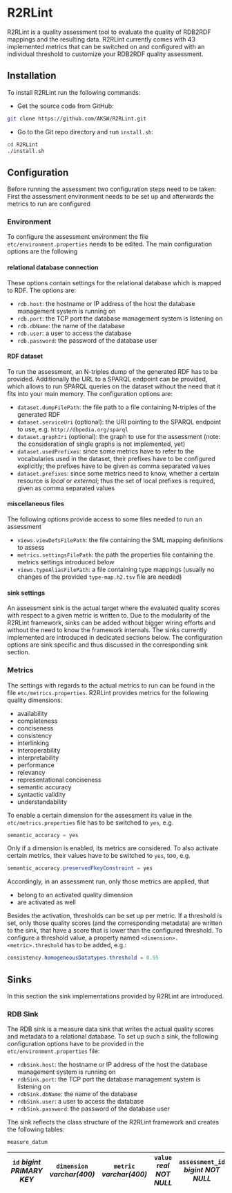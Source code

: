 # R2RLint

R2RLint is a quality assessment tool to evaluate the quality of RDB2RDF mappings and the resulting data. R2RLint currently comes with 43 implemented metrics that can be switched on and configured with an individual threshold to customize your RDB2RDF quality assessment.

## Installation

To install R2RLint run the following commands:

* Get the source code from GitHub:
```bash
git clone https://github.com/AKSW/R2RLint.git
```
* Go to the Git repo directory and run `install.sh`:
```bash
cd R2RLint
./install.sh
```

## Configuration

Before running the assessment two configuration steps need to be taken: First the assessment environment needs to be set up and afterwards the metrics to run are configured

### Environment

To configure the assessment environment the file `etc/environment.properties` needs to be edited. The main configuration options are the following

#### relational database connection

These options contain settings for the relational database which is mapped to RDF. The options are:

* `rdb.host`: the hostname or IP address of the host the database management system is running on
* `rdb.port`: the TCP port the database management system is listening on
* `rdb.dbName`: the name of the database
* `rdb.user`: a user to access the database
* `rdb.password`: the password of the database user

#### RDF dataset

To run the assessment, an N-triples dump of the generated RDF has to be provided. Additionally the URL to a SPARQL endpoint can be provided, which allows to run SPARQL queries on the dataset without the need that it fits into your main memory. The configuration options are:

* `dataset.dumpFilePath`: the file path to a file containing N-triples of the generated RDF
* `dataset.serviceUri` (optional): the URI pointing to the SPARQL endpoint to use, e.g. `http://dbpedia.org/sparql`
* `dataset.graphIri` (optional): the graph to use for the assessment (note: the consideration of single graphs is not implemented, yet)
* `dataset.usedPrefixes`: since some metrics have to refer to the vocabularies used in the dataset, their prefixes have to be configured explicitly; the prefixes have to be given as comma separated values
* `dataset.prefixes`: since some metrics need to know, whether a certain resource is _local_ or _external_; thus the set of local prefixes is required, given as comma separated values

#### miscellaneous files

The following options provide access to some files needed to run an assessment

* `views.viewDefsFilePath`: the file containing the SML mapping definitions to assess
* `metrics.settingsFilePath`: the path the properties file containing the metrics settings introduced below
* `views.typeAliasFilePath`: a file containing type mappings (usually no changes of the provided `type-map.h2.tsv` file are needed)

#### sink settings

An assessment sink is the actual target where the evaluated quality scores with respect to a given metric is written to. Due to the modularity of the R2RLint framework, sinks can be added without bigger wiring efforts and without the need to know the framework internals. The sinks currently implemented are introduced in dedicated sections below. The configuration options are sink specific and thus discussed in the corresponding sink section.

### Metrics

The settings with regards to the actual metrics to run can be found in the file `etc/metrics.properties`. R2RLint provides metrics for the following quality dimensions:

* availability
* completeness
* conciseness
* consistency
* interlinking
* interoperability
* interpretability
* performance
* relevancy
* representational conciseness
* semantic accuracy
* syntactic validity
* understandability

To enable a certain dimension for the assessment its value in the `etc/metrics.properties` file has to be switched to `yes`, e.g.
```java
semantic_accuracy = yes
```
Only if a dimension is enabled, its metrics are considered. To also activate certain metrics, their values have to be switched to `yes`, too, e.g.
```java
semantic_accuracy.preservedFkeyConstraint = yes
```
Accordingly, in an assessment run, only those metrics are applied, that

* belong to an activated quality dimension
* are activated as well

Besides the activation, thresholds can be set up per metric. If a threshold is set, only those quality scores (and the corresponding metadata) are written to the sink, that have a score that is lower than the configured threshold. To configure a threshold value, a property named `<dimension>.<metric>.threshold` has to be added, e.g.:
```java
consistency.homogeneousDatatypes.threshold = 0.95
```

## Sinks

In this section the sink implementations provided by R2RLint are introduced.

### RDB Sink

The RDB sink is a measure data sink that writes the actual quality scores and metadata to a relational database. To set up such a sink, the following configuration options have to be provided in the `etc/environment.properties` file:

* `rdbSink.host`: the hostname or IP address of the host the database management system is running on
* `rdbSink.port`: the TCP port the database management system is listening on
* `rdbSink.dbName`: the name of the database
* `rdbSink.user`: a user to access the database
* `rdbSink.password`: the password of the database user

The sink reflects the class structure of the R2RLint framework and creates the following tables:

`measure_datum`

| `id` _bigint PRIMARY KEY_  | `dimension` _varchar(400)_ | `metric` _varchar(400)_ | `value` _real NOT NULL_ | `assessment_id` _bigint NOT NULL_ | `timestamp` _timestamp default current_timestamp_ |
| ------------------------ | ------------------------ | --------------------- | --------------------- | ------------------------------- | ----------------------------------------------- |


